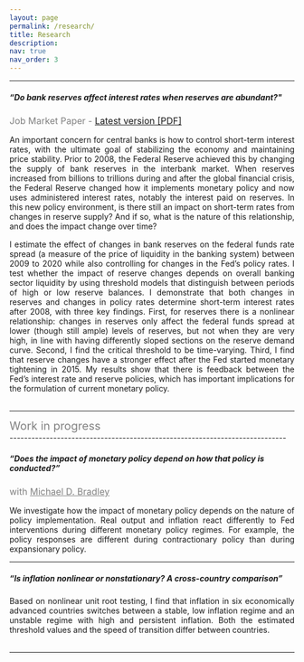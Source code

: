 ```yaml
---
layout: page
permalink: /research/
title: Research
description:
nav: true
nav_order: 3
---
```

----------------------------------------------------------------------------
##### **“Do bank reserves affect interest rates when reserves are abundant?"**
<div style="font-size: 16px"><span style="color:grey">Job Market Paper - <a href="/assets/pdf/fk-langowski_jmp.pdf" target="_blank">Latest version [PDF]</a></span></div>
<p style="margin:15px;"></p>
<div style="text-align: justify">An important concern for central banks is how to control short-term interest rates, with the ultimate goal of stabilizing the economy and maintaining price stability. Prior to 2008, the Federal Reserve achieved this by changing the supply of bank reserves in the interbank market. When reserves increased from billions to trillions during and after the global financial crisis, the Federal Reserve changed how it implements monetary policy and now uses administered interest rates, notably the interest paid on reserves. In this new policy environment, is there still an impact on short-term rates from changes in reserve supply? And if so, what is the nature of this relationship, and does the impact change over time?</div>
<p style="margin:15px;"></p>
<div style="text-align: justify">I estimate the effect of changes in bank reserves on the federal funds rate spread (a measure of the price of liquidity in the banking system) between 2009 to 2020 while also controlling for changes in the Fed’s policy rates. I test whether the impact of reserve changes depends on overall banking sector liquidity by using threshold models that distinguish between periods of high or low reserve balances. I demonstrate that both changes in reserves and changes in policy rates determine short-term interest rates after 2008, with three key findings. First, for reserves there is a nonlinear relationship: changes in reserves only affect the federal funds spread at lower (though still ample) levels of reserves, but not when they are very high, in line with having differently sloped sections on the reserve demand curve. Second, I find the critical threshold to be time-varying. Third, I find that reserve changes have a stronger effect after the Fed started monetary tightening in 2015. My results show that there is feedback between the Fed’s interest rate and reserve policies, which has important implications for the formulation of current monetary policy.</div>
<br>

----------------------------------------------------------------------------
<div style="font-size: 20px"><span style="color:grey">Work in progress</span></div>
----------------------------------------------------------------------------

##### **“Does the impact of monetary policy depend on how that policy is conducted?”**
<div style="font-size: 16px"><span style="color:grey">with <a href="https://economics.columbian.gwu.edu/michael-d-bradley" target="_blank" style="color:grey">Michael D. Bradley</a></span></div>
<p style="margin:15px;"></p>
<div style="text-align: justify">We investigate how the impact of monetary policy depends on the nature of policy implementation. Real output and inflation react differently to Fed interventions during different monetary policy regimes. For example, the policy responses are different during contractionary policy than during expansionary policy.</div>

----------------------------------------------------------------------------

##### **“Is inflation nonlinear or nonstationary? A cross-country comparison”**
<p style="margin:15px;"></p>
<div style="text-align: justify">Based on nonlinear unit root testing, I find that inflation in six economically advanced countries switches
between a stable, low inflation regime and an unstable regime with high and persistent inflation. Both the estimated threshold values and the speed of transition differ between countries.</div>
<br>

----------------------------------------------------------------------------